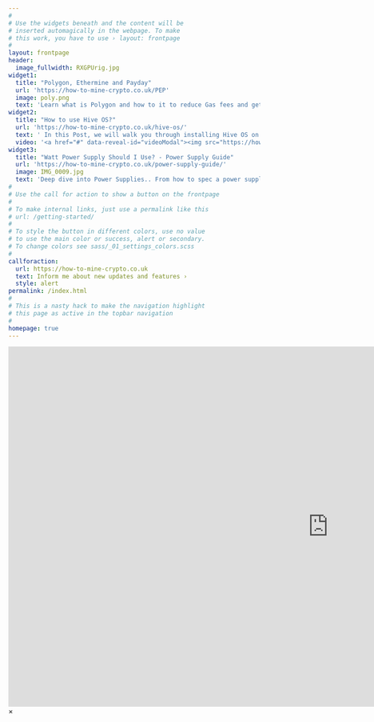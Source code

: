 ```yaml
---
#
# Use the widgets beneath and the content will be
# inserted automagically in the webpage. To make
# this work, you have to use › layout: frontpage
#
layout: frontpage
header:
  image_fullwidth: RXGPUrig.jpg
widget1:
  title: "Polygon, Ethermine and Payday"
  url: 'https://how-to-mine-crypto.co.uk/PEP'
  image: poly.png
  text: 'Learn what is Polygon and how to it to reduce Gas fees and get more £/€/$ when it comes to taking profit.'
widget2:
  title: "How to use Hive OS?"
  url: 'https://how-to-mine-crypto.co.uk/hive-os/'
  text: ' In this Post, we will walk you through installing Hive OS on a GPU rig, setting it up, and launching it. Besides, we will make a small overview of the rich functionality of Hive OS that allows us to easily manage both a huge and a small number of our ASICs or GPU rigs, or even single devices.'
  video: '<a href="#" data-reveal-id="videoModal"><img src="https://how-to-mine-crypto.co.uk/images/hiveos-logo.png" width="302" height="182" alt=""/></a>'
widget3:
  title: "Watt Power Supply Should I Use? - Power Supply Guide"
  url: 'https://how-to-mine-crypto.co.uk/power-supply-guide/'
  image: IMG_0009.jpg
  text: 'Deep dive into Power Supplies.. From how to spec a power supply for your rig and what to buy!'
#
# Use the call for action to show a button on the frontpage
#
# To make internal links, just use a permalink like this
# url: /getting-started/
#
# To style the button in different colors, use no value
# to use the main color or success, alert or secondary.
# To change colors see sass/_01_settings_colors.scss
#
callforaction:
  url: https://how-to-mine-crypto.co.uk
  text: Inform me about new updates and features ›
  style: alert
permalink: /index.html
#
# This is a nasty hack to make the navigation highlight
# this page as active in the topbar navigation
#
homepage: true
---
```


<div id="videoModal" class="reveal-modal large" data-reveal="">
  <div class="flex-video widescreen vimeo" style="display: block;">
    <iframe width="1280" height="720" src="https://www.youtube.com/watch?v=GcBWdyCB-94" frameborder="0" allowfullscreen></iframe>
  </div>
  <a class="close-reveal-modal">&#215;</a>
</div>
